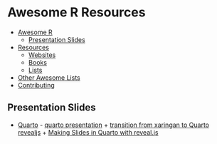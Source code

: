 # Awesome R Resources

- [Awesome R](#Awesome-R-Resources-)
    - [Presentation Slides](#Presentation-Slides)
- [Resources](#resources)
    - [Websites](#websites)
    - [Books](#books)
    - [Lists](#lists)
- [Other Awesome Lists](#other-awesome-lists)
- [Contributing](#contributing)

## Presentation Slides

* [Quarto](https://quarto.org/docs/computations/r.html) - [quarto presentation](https://quarto.org/docs/presentations/) +
[transition from xaringan to Quarto revealjs](https://emitanaka.org/blog/2022-07-11-transitioning-from-xaringan-to-quarto-revealjs/transitioning-from-xaringan-to-quarto-revealjs.html) + [Making Slides in Quarto with reveal.js](https://meghan.rbind.io/blog/quarto-slides/)
